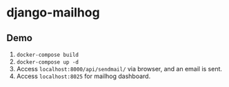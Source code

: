 # django-mailhog

## Demo

1. `docker-compose build`
2. `docker-compose up -d`
3. Access `localhost:8000/api/sendmail/` via browser, and an email is sent.
4. Access `localhost:8025` for mailhog dashboard.
